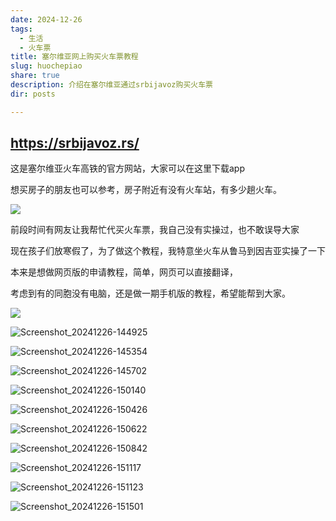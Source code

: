 ```yaml
---
date: 2024-12-26
tags:
  - 生活
  - 火车票
title: 塞尔维亚网上购买火车票教程
slug: huochepiao
share: true
description: 介绍在塞尔维亚通过srbijavoz购买火车票
dir: posts

---
```


## https://srbijavoz.rs/

这是塞尔维亚火车高铁的官方网站，大家可以在这里下载app

想买房子的朋友也可以参考，房子附近有没有火车站，有多少趟火车。

![](https://cdn.jsdelivr.net/gh/feifei8333/image@main/2024/202412261607068.png)

前段时间有网友让我帮忙代买火车票，我自己没有实操过，也不敢误导大家

现在孩子们放寒假了，为了做这个教程，我特意坐火车从鲁马到因吉亚实操了一下

本来是想做网页版的申请教程，简单，网页可以直接翻译，

考虑到有的同胞没有电脑，还是做一期手机版的教程，希望能帮到大家。

![](https://cdn.jsdelivr.net/gh/feifei8333/image@main/2024/202412261608649.png)

![Screenshot_20241226-144925](https://cdn.jsdelivr.net/gh/feifei8333/image@main/2024/202412261608230.png)

![Screenshot_20241226-145354](https://cdn.jsdelivr.net/gh/feifei8333/image@main/2024/202412261609758.png)

![Screenshot_20241226-145702](https://cdn.jsdelivr.net/gh/feifei8333/image@main/2024/202412261609603.png)

![Screenshot_20241226-150140](https://cdn.jsdelivr.net/gh/feifei8333/image@main/2024/202412261609679.png)

![Screenshot_20241226-150426](https://cdn.jsdelivr.net/gh/feifei8333/image@main/2024/202412261609565.png)

![Screenshot_20241226-150622](https://cdn.jsdelivr.net/gh/feifei8333/image@main/2024/202412261610119.png)

![Screenshot_20241226-150842](https://cdn.jsdelivr.net/gh/feifei8333/image@main/2024/202412261610455.png)

![Screenshot_20241226-151117](https://cdn.jsdelivr.net/gh/feifei8333/image@main/2024/202412261610526.png)

![Screenshot_20241226-151123](https://cdn.jsdelivr.net/gh/feifei8333/image@main/2024/202412261610836.png)

![Screenshot_20241226-151501](https://cdn.jsdelivr.net/gh/feifei8333/image@main/2024/202412261611606.png)
